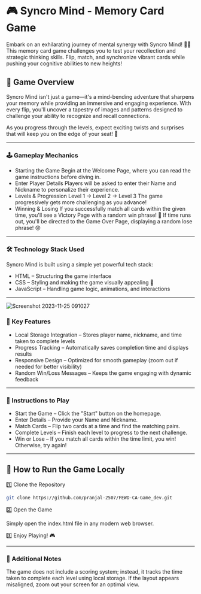 # 🎮 Syncro Mind - Memory Card Game

Embark on an exhilarating journey of mental synergy with Syncro Mind! 🧠✨ This memory card game challenges you to test your recollection and strategic thinking skills. Flip, match, and synchronize vibrant cards while pushing your cognitive abilities to new heights!

## 🚀 Game Overview

Syncro Mind isn't just a game—it's a mind-bending adventure that sharpens your memory while providing an immersive and engaging experience. With every flip, you'll uncover a tapestry of images and patterns designed to challenge your ability to recognize and recall connections.

As you progress through the levels, expect exciting twists and surprises that will keep you on the edge of your seat! 🎲

---
### 🕹️ Gameplay Mechanics

 -  Starting the Game
Begin at the Welcome Page, where you can read the game instructions before diving in.
-   Enter Player Details
Players will be asked to enter their Name and Nickname to personalize their experience.
-   Levels & Progression
Level 1 → Level 2 → Level 3
The game progressively gets more challenging as you advance!
-   Winning & Losing
If you successfully match all cards within the given time, you'll see a Victory Page with a random win phrase! 🎉
If time runs out, you'll be directed to the Game Over Page, displaying a random lose phrase! 😞

---
### 🛠️ Technology Stack Used
Syncro Mind is built using a simple yet powerful tech stack:

- HTML – Structuring the game interface
- CSS – Styling and making the game visually appealing 🎨
- JavaScript – Handling game logic, animations, and interactions
  
---
![Screenshot 2023-11-25 091027](https://github.com/user-attachments/assets/ff9d2477-8167-4b21-b71a-8c51b524eb52)


### 📌 Key Features

- Local Storage Integration – Stores player name, nickname, and time taken to complete levels
- Progress Tracking – Automatically saves completion time and displays results
- Responsive Design – Optimized for smooth gameplay (zoom out if needed for better visibility)
- Random Win/Loss Messages – Keeps the game engaging with dynamic feedback

---
### 📖 Instructions to Play
- Start the Game – Click the "Start" button on the homepage.
- Enter Details – Provide your Name and Nickname.
- Match Cards – Flip two cards at a time and find the matching pairs.
- Complete Levels – Finish each level to progress to the next challenge.
- Win or Lose – If you match all cards within the time limit, you win! Otherwise, try again!

---
## 🔧 How to Run the Game Locally

1️⃣ Clone the Repository

```sh
git clone https://github.com/pranjal-2507/FEWD-CA-Game_dev.git
```

2️⃣ Open the Game

Simply open the index.html file in any modern web browser.

3️⃣ Enjoy Playing! 🎮

---
### 📌 Additional Notes
The game does not include a scoring system; instead, it tracks the time taken to complete each level using local storage.
If the layout appears misaligned, zoom out your screen for an optimal view.
